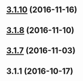 <a name="3.1.10"></a>
## [3.1.10](https://github.com/iuap-design/tinper-neoui-polyfill/compare/v3.1.9...v3.1.10) (2016-11-16)



<a name="3.1.8"></a>
## [3.1.8](https://github.com/iuap-design/tinper-neoui-polyfill/compare/v3.1.7...v3.1.8) (2016-11-10)



<a name="3.1.7"></a>
## [3.1.7](https://github.com/iuap-design/tinper-neoui-polyfill/compare/v3.1.1...v3.1.7) (2016-11-03)



<a name="3.1.1"></a>
## 3.1.1 (2016-10-17)



